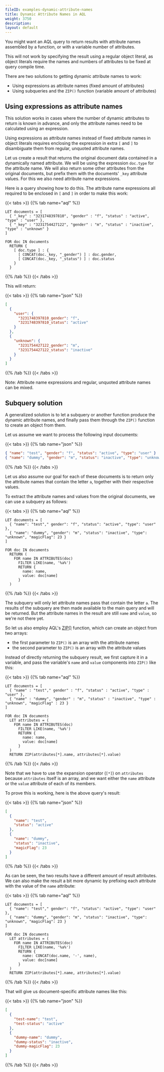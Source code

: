 ```yaml
---
fileID: examples-dynamic-attribute-names
title: Dynamic Attribute Names in AQL
weight: 3750
description: 
layout: default
---
```

You might want an AQL query to return results with attribute names assembled
by a function, or with a variable number of attributes.

This will not work by specifying the result using a regular object literal,
as object literals require the names and numbers of attributes to be fixed at
query compile time.

There are two solutions to getting dynamic attribute names to work:
- Using expressions as attribute names (fixed amount of attributes)
- Using subqueries and the `ZIP()` function (variable amount of attributes)

## Using expressions as attribute names

This solution works in cases where the number of dynamic attributes to return
is known in advance, and only the attribute names need to be calculated using
an expression.

Using expressions as attribute names instead of fixed attribute names in object
literals requires enclosing the expression in extra `[` and `]` to disambiguate
them from regular, unquoted attribute names.

Let us create a result that returns the original document data contained in
a dynamically named attribute. We will be using the expression `doc.type`
for the attribute name. We will also return some other attributes from the
original documents, but prefix them with the documents' `_key` attribute values.
For this we also need attribute name expressions.

Here is a query showing how to do this. The attribute name expressions all
required to be enclosed in `[` and `]` in order to make this work:

{{< tabs >}}
{{% tab name="aql" %}}
```aql
LET documents = [
  { "_key" : "3231748397810", "gender" : "f", "status" : "active", "type" : "user" },
  { "_key" : "3231754427122", "gender" : "m", "status" : "inactive", "type" : "unknown" }
]

FOR doc IN documents
  RETURN {
    [ doc.type ] : {
      [ CONCAT(doc._key, "_gender") ] : doc.gender,
      [ CONCAT(doc._key, "_status") ] : doc.status
    }
  }
```
{{% /tab %}}
{{< /tabs >}}

This will return:

{{< tabs >}}
{{% tab name="json" %}}
```json
[
  {
    "user": {
      "3231748397810_gender": "f",
      "3231748397810_status": "active"
    }
  },
  {
    "unknown": {
      "3231754427122_gender": "m",
      "3231754427122_status": "inactive"
    }
  }
]
```
{{% /tab %}}
{{< /tabs >}}

Note:
Attribute name expressions and regular, unquoted attribute names can be mixed.

## Subquery solution

A generalized solution is to let a subquery or another function produce the
dynamic attribute names, and finally pass them through the `ZIP()` function to
create an object from them.

Let us assume we want to process the following input documents:

{{< tabs >}}
{{% tab name="json" %}}
```json
{ "name": "test", "gender": "f", "status": "active", "type": "user" }
{ "name": "dummy", "gender": "m", "status": "inactive", "type": "unknown", "magicFlag": 23 }
```
{{% /tab %}}
{{< /tabs >}}

Let us also assume our goal for each of these documents is to return only the
attribute names that contain the letter `a`, together with their respective
values.

To extract the attribute names and values from the original documents, we can
use a subquery as follows:

{{< tabs >}}
{{% tab name="aql" %}}
```aql
LET documents = [
  { "name": "test"," gender": "f", "status": "active", "type": "user" },
  { "name": "dummy", "gender": "m", "status": "inactive", "type": "unknown", "magicFlag": 23 }
]

FOR doc IN documents
  RETURN (
    FOR name IN ATTRIBUTES(doc)
      FILTER LIKE(name, '%a%')
      RETURN {
        name: name,
        value: doc[name]
      }
  )
```
{{% /tab %}}
{{< /tabs >}}

The subquery will only let attribute names pass that contain the letter `a`.
The results of the subquery are then made available to the main query and will
be returned. But the attribute names in the result are still `name` and `value`,
so we're not there yet.

So let us also employ AQL's [ZIP()](../functions/functions-document#zip) function,
which can create an object from two arrays:

- the first parameter to `ZIP()` is an array with the attribute names
- the second parameter to `ZIP()` is an array with the attribute values

Instead of directly returning the subquery result, we first capture it in a
variable, and pass the variable's `name` and `value` components into `ZIP()`
like this:

{{< tabs >}}
{{% tab name="aql" %}}
```aql
LET documents = [
  { "name" : "test"," gender" : "f", "status" : "active", "type" : "user" },
  { "name" : "dummy", "gender" : "m", "status" : "inactive", "type" : "unknown", "magicFlag" : 23 }
]

FOR doc IN documents
  LET attributes = (
    FOR name IN ATTRIBUTES(doc)
      FILTER LIKE(name, '%a%')
      RETURN {
        name: name,
        value: doc[name]
      }
  )
  RETURN ZIP(attributes[*].name, attributes[*].value)
```
{{% /tab %}}
{{< /tabs >}}

Note that we have to use the expansion operator (`[*]`) on `attributes` because
`attributes` itself is an array, and we want either the `name` attribute or the
`value` attribute of each of its members.

To prove this is working, here is the above query's result:

{{< tabs >}}
{{% tab name="json" %}}
```json
[
  {
    "name": "test",
    "status": "active"
  },
  {
    "name": "dummy",
    "status": "inactive",
    "magicFlag": 23
  }
]
```
{{% /tab %}}
{{< /tabs >}}

As can be seen, the two results have a different amount of result attributes.
We can also make the result a bit more dynamic by prefixing each attribute
with the value of the `name` attribute:

{{< tabs >}}
{{% tab name="aql" %}}
```aql
LET documents = [
  { "name": "test"," gender": "f", "status": "active", "type": "user" },
  { "name": "dummy", "gender": "m", "status": "inactive", "type": "unknown", "magicFlag": 23 }
]

FOR doc IN documents
  LET attributes = (
    FOR name IN ATTRIBUTES(doc)
      FILTER LIKE(name, '%a%')
      RETURN {
        name: CONCAT(doc.name, '-', name),
        value: doc[name]
      }
  )
  RETURN ZIP(attributes[*].name, attributes[*].value)
```
{{% /tab %}}
{{< /tabs >}}

That will give us document-specific attribute names like this:

{{< tabs >}}
{{% tab name="json" %}}
```json
[
  {
    "test-name": "test",
    "test-status": "active"
  },
  {
    "dummy-name": "dummy",
    "dummy-status": "inactive",
    "dummy-magicFlag": 23
  }
]
```
{{% /tab %}}
{{< /tabs >}}
